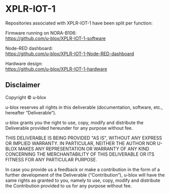 # XPLR-IOT-1
Repositories associated with XPLR-IOT-1 have been split per function:

Firmware running on NORA-B106:  
https://github.com/u-blox/XPLR-IOT-1-software

Node-RED dashboard:  
https://github.com/u-blox/XPLR-IOT-1-Node-RED-dashboard

Hardware design:  
https://github.com/u-blox/XPLR-IOT-1-hardware

## Disclaimer
Copyright &copy; u-blox 

u-blox reserves all rights in this deliverable (documentation, software, etc.,
hereafter “Deliverable”). 

u-blox grants you the right to use, copy, modify and distribute the
Deliverable provided hereunder for any purpose without fee.

THIS DELIVERABLE IS BEING PROVIDED "AS IS", WITHOUT ANY EXPRESS OR IMPLIED
WARRANTY. IN PARTICULAR, NEITHER THE AUTHOR NOR U-BLOX MAKES ANY
REPRESENTATION OR WARRANTY OF ANY KIND CONCERNING THE MERCHANTABILITY OF THIS
DELIVERABLE OR ITS FITNESS FOR ANY PARTICULAR PURPOSE.

In case you provide us a feedback or make a contribution in the form of a
further development of the Deliverable (“Contribution”), u-blox will have the
same rights as granted to you, namely to use, copy, modify and distribute the
Contribution provided to us for any purpose without fee.
